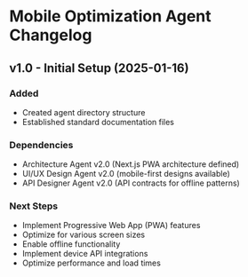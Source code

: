 # Mobile Optimization Agent Changelog

## v1.0 - Initial Setup (2025-01-16)

### Added
- Created agent directory structure
- Established standard documentation files

### Dependencies
- Architecture Agent v2.0 (Next.js PWA architecture defined)
- UI/UX Design Agent v2.0 (mobile-first designs available)
- API Designer Agent v2.0 (API contracts for offline patterns)

### Next Steps
- Implement Progressive Web App (PWA) features
- Optimize for various screen sizes
- Enable offline functionality
- Implement device API integrations
- Optimize performance and load times